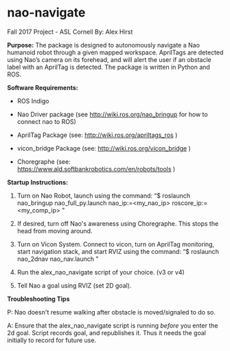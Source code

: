 # nao-navigate
Fall 2017 Project - ASL Cornell 
By: Alex Hirst 

**Purpose:** 
The package is designed to autonomously navigate a Nao humanoid robot through a given mapped workspace. AprilTags are detected using Nao’s camera on its forehead, and will alert the user if an obstacle label with an AprilTag is detected. The package is written in Python and ROS. 

**Software Requirements:** 

- ROS Indigo

- Nao Driver package (see http://wiki.ros.org/nao_bringup for how to connect nao to ROS)

- AprilTag Package (see: http://wiki.ros.org/apriltags_ros )

- vicon_bridge Package (see: http://wiki.ros.org/vicon_bridge )

- Choregraphe (see: https://www.ald.softbankrobotics.com/en/robots/tools )


**Startup Instructions:** 

1. Turn on Nao Robot, launch using the command: “$ roslaunch nao_bringup nao_full_py.launch nao_ip:=<my_nao_ip> roscore_ip:=<my_comp_ip>  ”

2. If desired, turn off Nao's awareness using Choregraphe. This stops the head from moving around.

3. Turn on Vicon System. Connect to vicon, turn on AprilTag monitoring, start navigation stack, and start RVIZ using the command: “$ roslaunch nao_2dnav nao_nav.launch ”

4. Run the alex_nao_navigate script of your choice. (v3 or v4)

5. Tell Nao a goal using RVIZ (set 2D goal).


**Troubleshooting Tips**

P: Nao doesn't resume walking after obstacle is moved/signaled to do so.

A: Ensure that the alex_nao_navigate script is running *before* you enter the 2d goal. Script records goal, and republishes it. Thus it needs the goal initially to record for future use. 

